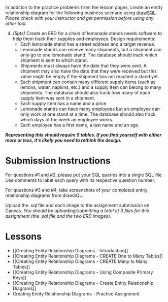 
In addition to the practice problems from the lesson pages, create an entity relationship diagram for the following business scenario using [drawSQL](https://drawsql.app/). *Please check with your instructor and get permission before using any other tool.*

4. *(5pts)* Create an ERD for a chain of lemonade stands needs software to help them track their supplies and employees. Design requirements:
	- Each lemonade stand has a street address and a target revenue.
	- Lemonade stands can receive many shipments, but a shipment can only go to one lemonade stand. The database should track which shipment is sent to which stand.
	- Shipments must always have the date that they were sent. A shipment may also have the date that they were received but this value might be empty if the shipment has not reached a stand yet.
	- Each shipment can contain many different supply items (such as lemons, water, napkins, etc.) and a supply item can belong to many shipments. The database should also track how many of each supply item was sent in a shipment.
	- Each supply item has a name and a price.
	- Lemonade stands can have many employees but an employee can only work at one stand at a time. The database should also track which days of the week an employee works.
	- Each employee has a first name, a last name and an age.

***Representing this should require 5 tables. If you find yourself with either more or less, it's likely you need to rethink the design.***

# Submission Instructions

For questions #1 and #2, please put your SQL queries into a single SQL file. Use comments to label each query with its respective question number.

For questions #3 and #4, take screenshots of your completed entity relationship diagrams from drawSQL.

Upload the .sql file and each image to the assignment submission on Canvas. *You should be uploading/submitting a total of 3 files for this assignment (the .sql file and the two ERD images).*

# Lessons
- [[Creating Entity Relationship Diagrams - Introduction]]
- [[Creating Entity Relationship Diagrams - CREATE One to Many Tables]]
- [[Creating Entity Relationship Diagrams - CREATE Many to Many Tables]]
- [[Creating Entity Relationship Diagrams - Using Composite Primary Keys]]
- [[Creating Entity Relationship Diagrams - Create Entity Relationship Diagrams]]
- Creating Entity Relationship Diagrams - Practice Assignment